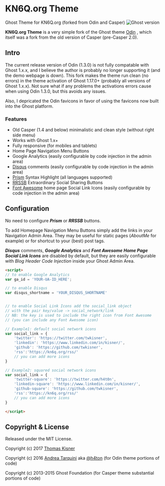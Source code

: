 # KN6Q.org Theme
Ghost Theme for KN6Q.org (forked from Odin and Casper)
![Ghost version](https://img.shields.io/badge/Ghost-1.x.x-brightgreen.svg?style=flat-square)

**KN6Q.org Theme** is a very simple fork of the Ghost theme [Odin](https://github.com/h4t0n/odin) , which itself was a fork from the old version of Casper (pre-Casper 2.0).

## Intro
The current release version of Odin (1.3.0) is not fully compatable with Ghost 1.x.x, and I believe the author is probably no longer supporting it (and the demo webpage is down).  This fork makes the theme run clean (no errors) in the theme activation of Ghost 1.17.0+ (probably all versions of Ghost 1.x.x).  Not sure what if any problems the activations errors cause when using Odin 1.3.0, but this avoids any issues.  

Also, I depricated the Odin favicons in favor of using the favicons now built into the Ghost platform. 

### Features
* Old Casper (1.4 and below) minimalistic and clean style (without right side menu)
* Works with Ghost 1.x+
* Fully responsive (for mobiles and tablets)
* Home Page Navigation Menu Buttons
* Google Analytics (easily configurable by code injection in the admin area)
* [Disqus](https://disqus.com) comments (easily configurable by code injection in the admin area)
* [Prism](http://prismjs.com/) Syntax Highlight (all languages supported)
* [RRSSB](https://github.com/kni-labs/rrssb) Extraordinary Social Sharing Buttons
* [Font Awesome](http://fontawesome.io) home page Social Link Icons (easily configurable by code injection in the admin area)

## Configuration
No need to configure ***Prism*** or ***RRSSB*** buttons.

To add Homepage Navigation Menu Buttons simply add the links in your Navigation Admin Area. They may be useful for static pages (*AboutMe* for example) or for shortcut to your (best) post tags.  

***Disqus*** comments, ***Google Analytics***  and ***Font Awesome Home Page Social Link Icons*** are disabled by default, but they are easily configurable with *Blog Header Code Injection* inside your Ghost Admin Area.

```html
<script>
// to enable Google Analytics
var ga_id = 'YOUR-UA-ID_HERE';

// to enable Disqus
var disqus_shortname = 'YOUR_DISQUS_SHORTNAME'


// to enable Social Link Icons add the social_link object
// with the pair key/value -> social_network/link
// NB: the key is used to include the right icon from Font Awesome
// (you can include any Font Awesome icon)

// Example1: default social network icons
var social_link = {
    'twitter': 'https://twitter.com/twkisner',
    'linkedin': 'https://www.linkedin.com/in/kisner/',
    'github': 'https://github.com/twkisner',
    'rss':'https://kn6q.org/rss/'
    // you can add more icons
}

// Example2: squared social network icons
var social_link = {
    'twitter-square': 'https://twitter.com/h4t0n',
    'linkedin-square': 'https://www.linkedin.com/in/kisner/',
    'github-square': 'https://github.com/twkisner',
    'rss':'https://kn6q.org/rss/'
    // you can add more icons
}

</script>


```


## Copyright & License

Released under the MIT License. 

Copyright (c) 2017 [Thomas Kisner](https://www.linkedin.com/in/kisner/) 

Copyright (c) 2016 [Andrea Tarquini](https://blog.h4t0n.com) aka [@h4ton](https://twitter.com/h4t0n)  (for Odin theme portions of code)

Copyright (c) 2013-2015 Ghost Foundation (for Casper theme substantial portions of code)


